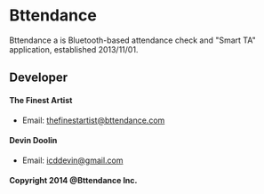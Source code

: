 Bttendance
=================
Bttendance a is Bluetooth-based attendance check and "Smart TA" application, established 2013/11/01.

## Developer

#### The Finest Artist
- Email: thefinestartist@bttendance.com

#### Devin Doolin
- Email: icddevin@gmail.com

#### Copyright 2014 @Bttendance Inc.
